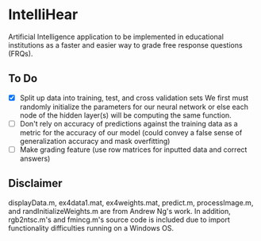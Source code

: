 # IntelliHear
Artificial Intelligence application to be implemented in educational institutions as a faster and easier way to grade free response questions (FRQs).

 ## To Do	
- [x] Split up data into training, test, and cross validation sets	We first must randomly initialize the parameters for our neural network or else each node of the hidden layer(s) will be computing the same function.
- [ ] Don't rely on accuracy of predictions against the training data as a metric for the accuracy of our model (could convey a false sense of generalization accuracy and mask overfitting)	
- [ ] Make grading feature (use row matrices for inputted data and correct answers)

## Disclaimer
displayData.m, ex4data1.mat, ex4weights.mat, predict.m, processImage.m, and randInitializeWeights.m are from Andrew Ng's work. In addition, rgb2ntsc.m's and fmincg.m's source code is included due to import functionality difficulties running on a Windows OS.
